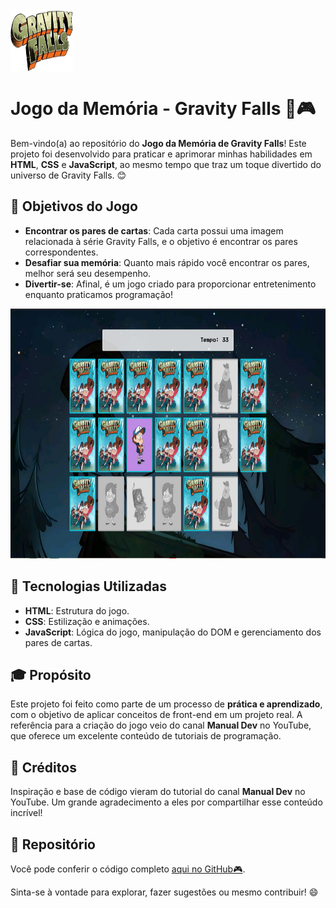 <img src="images/logo.png" alt="Image" height="100" width="100" align="center">

# Jogo da Memória - Gravity Falls 🧠🎮

Bem-vindo(a) ao repositório do **Jogo da Memória de Gravity Falls**! Este projeto foi desenvolvido para praticar e aprimorar minhas habilidades em **HTML**, **CSS** e **JavaScript**, ao mesmo tempo que traz um toque divertido do universo de Gravity Falls. 😊

## 🎯 Objetivos do Jogo

- **Encontrar os pares de cartas**: Cada carta possui uma imagem relacionada à série Gravity Falls, e o objetivo é encontrar os pares correspondentes.
- **Desafiar sua memória**: Quanto mais rápido você encontrar os pares, melhor será seu desempenho.
- **Divertir-se**: Afinal, é um jogo criado para proporcionar entretenimento enquanto praticamos programação!

<img src="images/JogoDaMemoria.PNG" alt="Image" height="400" width="600">

## 🚀 Tecnologias Utilizadas

- **HTML**: Estrutura do jogo.
- **CSS**: Estilização e animações.
- **JavaScript**: Lógica do jogo, manipulação do DOM e gerenciamento dos pares de cartas.

## 🎓 Propósito

Este projeto foi feito como parte de um processo de **prática e aprendizado**, com o objetivo de aplicar conceitos de front-end em um projeto real. A referência para a criação do jogo veio do canal **Manual Dev** no YouTube, que oferece um excelente conteúdo de tutoriais de programação.

## 👏 Créditos

Inspiração e base de código vieram do tutorial do canal **Manual Dev** no YouTube. Um grande agradecimento a eles por compartilhar esse conteúdo incrível!

## 🔗 Repositório

Você pode conferir o código completo [aqui no GitHub🎮](https://jogo-da-memoria-gih.netlify.app).


Sinta-se à vontade para explorar, fazer sugestões ou mesmo contribuir! 😄





